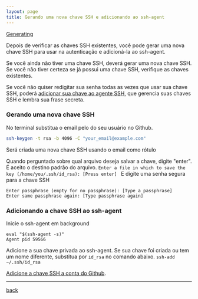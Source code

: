 ```yaml
---
layout: page
title: Gerando uma nova chave SSH e adicionando ao ssh-agent
---
```


[Generating](https://help.github.com/articles/generating-a-new-ssh-key-and-adding-it-to-the-ssh-agent)

Depois de verificar as chaves SSH existentes, você pode gerar uma nova chave SSH para usar na autenticação e adicioná-la ao ssh-agent.

Se você ainda não tiver uma chave SSH, deverá gerar uma nova chave SSH. Se você não tiver certeza se já possui uma chave SSH, verifique as chaves existentes.

Se você não quiser redigitar sua senha todas as vezes que usar sua chave SSH, poderá [adicionar sua chave ao agente SSH](https://help.github.com/articles/generating-a-new-ssh-key-and-adding-it-to-the-ssh-agent/#adding-your-ssh-key-to-the-ssh-agent), que gerencia suas chaves SSH e lembra sua frase secreta.

### Gerando uma nova chave SSH

No terminal substitua o email pelo do seu usuário no Github.
```bash
ssh-keygen -t rsa -b 4096 -C "your_email@example.com"
```
Será criada uma nova chave SSH usando o email como rótulo

Quando perguntado sobre qual arquivo deseja salvar a chave, digite "enter". É aceito o destino padrão do arquivo.
`Enter a file in which to save the key (/home/you/.ssh/id_rsa): [Press enter]
`
E digite uma senha segura para a chave SSH
```
Enter passphrase (empty for no passphrase): [Type a passphrase]
Enter same passphrase again: [Type passphrase again]
```

### Adicionando a chave SSH ao ssh-agent

Inicie o ssh-agent em background
```
eval "$(ssh-agent -s)"
Agent pid 59566
```
Adicione a sua chave privada ao ssh-agent. Se sua chave foi criada ou tem um nome diferente, substitua por `id_rsa` no comando abaixo.
`ssh-add ~/.ssh/id_rsa`

[Adicione a chave SSH a conta do Github](https://help.github.com/articles/adding-a-new-ssh-key-to-your-github-account).

***
[back](./ssh_github.html)